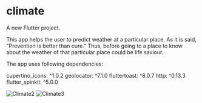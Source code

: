 # climate

A new Flutter project.

This app helps the user to predict weather at a particular place. As it is said, "Prevention is better than cure." Thus, before going to a place to know about the weather of that particular place could be life saviour. 

The app uses following dependencies:
  
  cupertino_icons: ^1.0.2
  geolocator: ^7.1.0
  fluttertoast: ^8.0.7
  http: ^0.13.3
  flutter_spinkit: ^5.0.0
  
  
![Climate2](https://user-images.githubusercontent.com/91739600/155210651-cdc5db5e-fbc2-4ca3-91be-ef48387937fe.jpeg)
![Climate3](https://user-images.githubusercontent.com/91739600/155210658-9dfc1e17-0751-4f05-9861-7c8ff5265450.jpeg)
